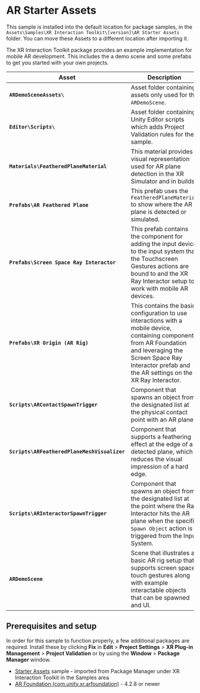 # AR Starter Assets

This sample is installed into the default location for package samples, in the `Assets\Samples\XR Interaction Toolkit\[version]\AR Starter Assets` folder. You can move these Assets to a different location after importing it.

The XR Interaction Toolkit package provides an example implementation for mobile AR development. This includes the a demo scene and some prefabs to get you started with your own projects.

|**Asset**|**Description**|
|---|---|
|**`ARDemoSceneAssets\`**|Asset folder containing assets only used for the `ARDemoScene`.|
|**`Editor\Scripts\`**|Asset folder containing Unity Editor scripts which adds Project Validation rules for the sample.|
|**`Materials\FeatheredPlaneMaterial`**|This material provides a visual representation used for AR plane detection in the XR Simulator and in builds.|
|**`Prefabs\AR Feathered Plane`**|This prefab uses the `FeatheredPlaneMaterial` to show where the AR plane is detected or simulated.|
|**`Prefabs\Screen Space Ray Interactor`**|This prefab contains the component for adding the input device to the input system that the Touchscreen Gestures actions are bound to and the XR Ray Interactor setup to work with mobile AR devices.|
|**`Prefabs\XR Origin (AR Rig)`**|This contains the basic configuration to use interactions with a mobile device, containing components from AR Foundation and leveraging the Screen Space Ray Interactor prefab and the AR settings on the XR Ray Interactor.|
|**`Scripts\ARContactSpawnTrigger`**|Component that spawns an object from the designated list at the physical contact point with an AR plane.|
|**`Scripts\ARFeatheredPlaneMeshVisualizer`**|Component that supports a feathering effect at the edge of a detected plane, which reduces the visual impression of a hard edge.|
|**`Scripts\ARInteractorSpawnTrigger`**|Component that spawns an object from the designated list at the point where the Ray Interactor hits the AR plane when the specific `Spawn Object` action is triggered from the Input System.|
|**`ARDemoScene`**|Scene that illustrates a basic AR rig setup that supports screen space touch gestures along with example interactable objects that can be spawned and UI.|

## Prerequisites and setup

In order for this sample to function properly, a few additional packages are required. Install these by clicking **Fix** in **Edit** &gt; **Project Settings** &gt; **XR Plug-in Management** &gt; **Project Validation** or by using the **Window** &gt; **Package Manager** window.
  * [Starter Assets](samples-starter-assets.md) sample - imported from Package Manager under XR Interaction Toolkit in the Samples area 
  * [AR Foundation (com.unity.xr.arfoundation)](https://docs.unity3d.com/Manual/com.unity.xr.arfoundation.html) - 4.2.8 or newer
